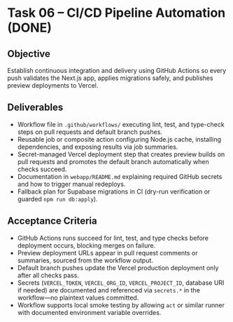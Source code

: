 # Task 06 – CI/CD Pipeline Automation (DONE)

## Objective
Establish continuous integration and delivery using GitHub Actions so every push validates the Next.js app, applies migrations safely, and publishes preview deployments to Vercel.

## Deliverables
- Workflow file in `.github/workflows/` executing lint, test, and type-check steps on pull requests and default branch pushes.
- Reusable job or composite action configuring Node.js cache, installing dependencies, and exposing results via job summaries.
- Secret-managed Vercel deployment step that creates preview builds on pull requests and promotes the default branch automatically when checks succeed.
- Documentation in `webapp/README.md` explaining required GitHub secrets and how to trigger manual redeploys.
- Fallback plan for Supabase migrations in CI (dry-run verification or guarded `npm run db:apply`).

## Acceptance Criteria
- GitHub Actions runs succeed for lint, test, and type checks before deployment occurs, blocking merges on failure.
- Preview deployment URLs appear in pull request comments or summaries, sourced from the workflow output.
- Default branch pushes update the Vercel production deployment only after all checks pass.
- Secrets (`VERCEL_TOKEN`, `VERCEL_ORG_ID`, `VERCEL_PROJECT_ID`, database URI if needed) are documented and referenced via `secrets.*` in the workflow—no plaintext values committed.
- Workflow supports local smoke testing by allowing `act` or similar runner with documented environment variable overrides.
